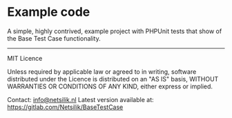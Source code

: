 Example code
============

A simple, highly contrived, example project with PHPUnit tests that show of the Base Test Case functionality.

---

MIT Licence

Unless required by applicable law or agreed to in writing, software
distributed under the Licence is distributed on an "AS IS" basis,
WITHOUT WARRANTIES OR CONDITIONS OF ANY KIND, either express or implied.

Contact: info@netsilik.nl
Latest version available at: https://gitlab.com/Netsilik/BaseTestCase
